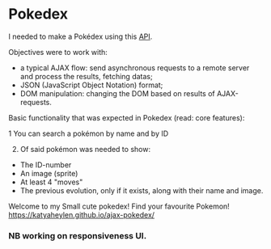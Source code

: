 # Pokedex

I needed to make a Pokédex using this [API](https://pokeapi.co/).

Objectives were to work with:
- a typical AJAX flow: send asynchronous requests to a remote server and process the results, fetching datas;
- JSON (JavaScript Object Notation) format;
- DOM manipulation: changing the DOM based on results of AJAX-requests.

Basic functionality that was expected in Pokedex (read: core features):

1 You can search a pokémon by name and by ID

2. Of said pokémon was needed to show:
- The ID-number
- An image (sprite)
- At least 4 "moves"
- The previous evolution, only if it exists, along with their name and image. 

Welcome to my Small cute pokedex! Find your favourite Pokemon!
https://katyaheylen.github.io/ajax-pokedex/

### NB working on responsiveness UI.  

